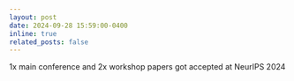 ```yaml
---
layout: post
date: 2024-09-28 15:59:00-0400
inline: true
related_posts: false
---
```

1x main conference and 2x workshop papers got accepted at NeurIPS 2024
